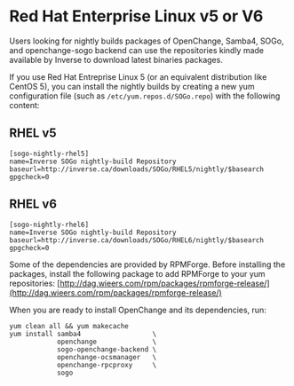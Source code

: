 # Red Hat Enterprise Linux v5 or V6 #

Users looking for nightly builds packages of OpenChange, Samba4, SOGo,
and openchange-sogo backend can use the repositories kindly made
available by Inverse to download latest binaries packages.

If you use Red Hat Entreprise Linux 5 (or an equivalent distribution
like CentOS 5), you can install the nightly builds by creating a new
yum configuration file (such as `/etc/yum.repos.d/SOGo.repo`) with the
following content:

## RHEL v5 ##

    [sogo-nightly-rhel5]
    name=Inverse SOGo nightly-build Repository
    baseurl=http://inverse.ca/downloads/SOGo/RHEL5/nightly/$basearch
    gpgcheck=0

## RHEL v6 ##

    [sogo-nightly-rhel6]
    name=Inverse SOGo nightly-build Repository
    baseurl=http://inverse.ca/downloads/SOGo/RHEL6/nightly/$basearch
    gpgcheck=0


Some of the dependencies are provided by RPMForge. Before installing
the packages, install the following package to add RPMForge to your
yum repositories:
[http://dag.wieers.com/rpm/packages/rpmforge-release/](http://dag.wieers.com/rpm/packages/rpmforge-release/)


When you are ready to install OpenChange and its dependencies, run:

    yum clean all && yum makecache
    yum install samba4                  \
                openchange              \
                sogo-openchange-backend \
                openchange-ocsmanager   \
                openchange-rpcproxy     \
                sogo                    